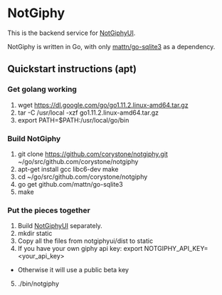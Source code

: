 # NotGiphy

This is the backend service for [NotGiphyUI](https://github.com/corystone/notgiphyui).

NotGiphy is written in Go, with only [mattn/go-sqlite3](https://github.com/mattn/go-sqlite3) as a dependency.

## Quickstart instructions (apt)

### Get golang working
1. wget https://dl.google.com/go/go1.11.2.linux-amd64.tar.gz
2. tar -C /usr/local -xzf go1.11.2.linux-amd64.tar.gz
3. export PATH=$PATH:/usr/local/go/bin

### Build NotGiphy
1. git clone https://github.com/corystone/notgiphy.git ~/go/src/github.com/corystone/notgiphy
2. apt-get install gcc libc6-dev make
3. cd ~/go/src/github.com/corystone/notgiphy
4. go get github.com/mattn/go-sqlite3
5. make

### Put the pieces together
1. Build [NotGiphyUI](https://github.com/corystone/notgiphyui) separately.
2. mkdir static
3. Copy all the files from notgiphyui/dist to static
4. If you have your own giphy api key: export NOTGIPHY\_API\_KEY=\<your\_api\_key\>
  * Otherwise it will use a public beta key
5. ./bin/notgiphy
